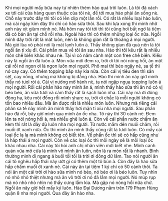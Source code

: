 Khi mọi người mấy bữa nay tự nhiên thèm hào quá trời luôn. Là tôi đã xách xe tới cái cửa hàng quen thuộc của tôi nè, để tới mua hào phải ăn sống nè. Chỗ này trước đây thì tôi có lên clip một lần rồi. Có rất là nhiều loại hào luôn, mà cái ngày kim đây thì chỉ có hào sữa thôi. Sau khi lựa xong thì mình nhờ anh này xịt giùm mình nè. Mà hôm nay tôi tới thì tôi cũng hơi bất ngờ là tiệm đã có bán ăn tại chỗ rồi nha. Ngoài hào thì có thêm những loại ốc nữa. Ngồi mình đây trời rất là mát luôn, nên là không gian rất là thoáng á mọi người. Mà gió lùa vô phải nói là mát lạnh luôn á. Thấy không gian đã quá nên là tôi ngồi ăn tí xíu đi. Cái phần mua về tôi ăn sau nha. Hào thì tôi kêu rất là nhiều món chế biến khác nhau nè. Tại vì có năm cành một con free chế biến. Kiểu này là ngồi ăn đã luôn á. Món vừa mới đem ra, trời ơi tôi nói nóng hổi, ăn một cái rồi nó ngon ơi là ngon luôn mọi người. Phô mai thì béo ngậy nè, sa tế thì nó cay cay. Có thêm topping bắp này kia nữa. Còn cái vị tiêu đen thì sần sệt, cay nồng, nhưng mà không bị đắng nha. Hào thì mình ăn nãy giờ mình thấy nó tươi rói à. Cái vị nướng mỡ hành nè, ta nói ngập ngụa topping luôn á mọi người. Rồi cái phần hào nay mình ăn á, mình thấy hào sữa thì ăn nó có vị béo béo, ăn vừa tươi và cảm thấy rất là sạch luôn nha. Cái này mà đi đông đông ha, kêu một đống rồi mình share ra, trời ơi chắc là mỗi người không có tốn bao nhiêu đâu. Mà ăn được rất là nhiều món luôn. Nhưng mà riêng cái phần sa tế này mình ăn mình thấy hơi mặn tí xíu nha mọi người. Sau phần hào đã rồi, bây giờ mình qua mình ăn ốc nha. Tô này thì 30 cành nè. Đem lên ta nói nóng hổi à, mà nhiều ghê luôn á. Còn về cái phần nước chấm ăn kèm thì rất là đầy đủ luôn nha mọi người. Từ nước mắm đến muối chấm, rồi muối ớt xanh nữa. Ốc thì mình ăn mình thấy cũng rất là tươi luôn. Có mấy cái loại ốc lạ lạ mà mình không có biết tên. Về phần ốc thì sẽ có hấp cũng như là hấp thái á mọi người. Còn về các loại ốc thì mỗi ngày sẽ là mỗi loại ốc khác nhau nha. Cái này tôi hỏi anh chị nhân viên mới biết nhe. Mình canh quán vừa mở cửa là mình vô mình ăn luôn, nên là ra món rất là nhanh. Bình thường mình đi ngang á buổi tối tối là trời ơi đông dữ lắm. Tao nói người ăn cái tô nghêu hấp thái này ướt gì có thêm một tô bún à. Còn đây là hào sữa hấp chấm muối ớt xanh nè. Cái này ăn tại tiệm 1 ký chỉ có 50 cành thôi. Ta nói ăn một cái trời ơi hào sữa mình nó béo, nó béo ơi là béo luôn. Tuy nhìn nó nhỏ nhỏ thiệt nhưng mà ăn vô trời ơi nó đã lắm mọi người. Nó múp rụp mà nó nhỏ nhỏ nhìn nó thấy cưng lắm kìa. Mà gặp nó nóng hổi nữa chứ. Ngồi ăn nãy giờ hết mấy ký luôn. Hào Đại Dương nằm trên 179 Phạm Hùng quận 8 nha mọi người. Qua đây ăn hào nha.